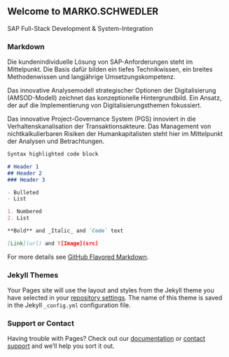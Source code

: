 ## Welcome to MARKO.SCHWEDLER

SAP Full-Stack Development & System-Integration

### Markdown

Die kundenindividuelle Lösung von SAP-Anforderungen steht im Mittelpunkt.
Die Basis dafür bilden ein tiefes Technikwissen, ein breites Methodenwissen und langjährige Umsetzungskompetenz.

Das innovative Analysemodell strategischer Optionen der Digitalisierung (AMSOD-Modell) zeichnet das konzeptionelle Hintergrundbild. Ein Ansatz, der auf die Implementierung von Digitalisierungsthemen fokussiert.

Das innovative Project-Governance System (PGS) innoviert in die Verhaltenskanalisation der Transaktionsakteure.
Das Management von nichtkalkulierbaren Risiken der Humankapitalisten steht hier im Mittelpunkt der Analysen und Betrachtungen.

```markdown
Syntax highlighted code block

# Header 1
## Header 2
### Header 3

- Bulleted
- List

1. Numbered
2. List

**Bold** and _Italic_ and `Code` text

[Link](url) and ![Image](src)
```

For more details see [GitHub Flavored Markdown](https://guides.github.com/features/mastering-markdown/).

### Jekyll Themes

Your Pages site will use the layout and styles from the Jekyll theme you have selected in your [repository settings](https://github.com/msbetech/markoschwedler/settings). The name of this theme is saved in the Jekyll `_config.yml` configuration file.

### Support or Contact

Having trouble with Pages? Check out our [documentation](https://docs.github.com/categories/github-pages-basics/) or [contact support](https://github.com/contact) and we’ll help you sort it out.
